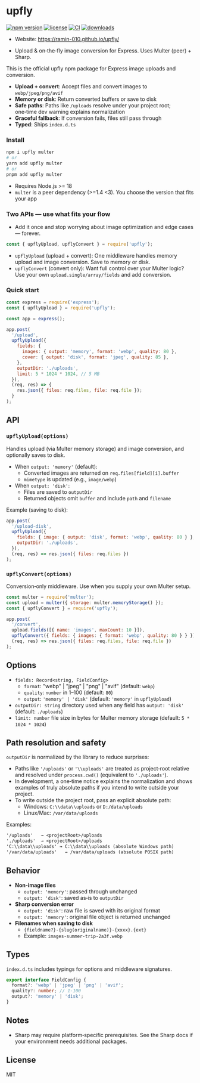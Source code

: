 # upfly

[![npm version](https://img.shields.io/npm/v/upfly.svg)](https://www.npmjs.com/package/upfly)
[![license](https://img.shields.io/badge/license-MIT-blue.svg)](LICENSE)
[![CI](https://github.com/ramin-010/upfly/actions/workflows/ci.yml/badge.svg)](https://github.com/ramin-010/upfly/actions/workflows/ci.yml)
[![downloads](https://img.shields.io/npm/dm/upfly.svg)](https://www.npmjs.com/package/upfly)

- Website: https://ramin-010.github.io/upfly/

- Upload & on‑the‑fly image conversion for Express. Uses Multer (peer) + Sharp.

This is the official upfly npm package for Express image uploads and conversion.

- **Upload + convert**: Accept files and convert images to `webp/jpeg/png/avif`
- **Memory or disk**: Return converted buffers or save to disk
- **Safe paths**: Paths like `/uploads` resolve under your project root; one‑time dev warning explains normalization
- **Graceful fallback**: If conversion fails, files still pass through
- **Typed**: Ships `index.d.ts`

### Install

```bash
npm i upfly multer
# or
yarn add upfly multer
# or
pnpm add upfly multer
```

- Requires Node.js >= 18
- `multer` is a peer dependency (>=1.4 <3). You choose the version that fits your app

### Two APIs — use what fits your flow
- Add it once and stop worrying about image optimization and edge cases — forever.

```js
const { upflyUpload, upflyConvert } = require('upfly');
```
- `upflyUpload` (upload + convert): One middleware handles memory upload and image conversion. Save to memory or disk.
- `upflyConvert` (convert only): Want full control over your Multer logic? Use your own `upload.single/array/fields` and add conversion.

### Quick start

```js
const express = require('express');
const { upflyUpload } = require('upfly');

const app = express();

app.post(
  '/upload',
  upflyUpload({
    fields: {
      images: { output: 'memory', format: 'webp', quality: 80 },
      cover: { output: 'disk', format: 'jpeg', quality: 85 },
    },
    outputDir: './uploads',
    limit: 5 * 1024 * 1024, // 5 MB
  }),
  (req, res) => {
    res.json({ files: req.files, file: req.file });
  }
);
```

## API

### `upflyUpload(options)`
Handles upload (via Multer memory storage) and image conversion, and optionally saves to disk.

- When `output: 'memory'` (default):
  - Converted images are returned on `req.files[field][i].buffer`
  - `mimetype` is updated (e.g., `image/webp`)
- When `output: 'disk'`:
  - Files are saved to `outputDir`
  - Returned objects omit `buffer` and include `path` and `filename`

Example (saving to disk):
```js
app.post(
  '/upload-disk',
  upflyUpload({
    fields: { image: { output: 'disk', format: 'webp', quality: 80 } },
    outputDir: './uploads',
  }),
  (req, res) => res.json({ files: req.files })
);
```

### `upflyConvert(options)`
Conversion‑only middleware. Use when you supply your own Multer setup.

```js
const multer = require('multer');
const upload = multer({ storage: multer.memoryStorage() });
const { upflyConvert } = require('upfly');

app.post(
  '/convert',
  upload.fields([{ name: 'images', maxCount: 10 }]),
  upflyConvert({ fields: { images: { format: 'webp', quality: 80 } } }),
  (req, res) => res.json({ files: req.files, file: req.file })
);
```

## Options
- `fields: Record<string, FieldConfig>`
  - `format`: "webp" | "jpeg" | "png" | "avif" (default: `webp`)
  - `quality`: `number` in 1–100 (default: `80`)
  - `output`: `'memory' | 'disk'` (default: `'memory'` in `upflyUpload`)
- `outputDir: string` directory used when any field has `output: 'disk'` (default: `./uploads`)
- `limit: number` file size in bytes for Multer memory storage (default: `5 * 1024 * 1024`)

## Path resolution and safety
`outputDir` is normalized by the library to reduce surprises:

- Paths like `'/uploads'` or `'\\uploads'` are treated as project‑root relative and resolved under `process.cwd()` (equivalent to `'./uploads'`).
- In development, a one‑time notice explains the normalization and shows examples of truly absolute paths if you intend to write outside your project.
- To write outside the project root, pass an explicit absolute path:
  - Windows: `C:\\data\\uploads` or `D:/data/uploads`
  - Linux/Mac: `/var/data/uploads`

Examples:
```txt
'/uploads'   → <projectRoot>/uploads
'./uploads'  → <projectRoot>/uploads
'C:\\data\\uploads' → C:\\data\\uploads (absolute Windows path)
'/var/data/uploads'   → /var/data/uploads (absolute POSIX path)
```

## Behavior
- **Non‑image files**
  - `output: 'memory'`: passed through unchanged
  - `output: 'disk'`: saved as‑is to `outputDir`
- **Sharp conversion error**
  - `output: 'disk'`: raw file is saved with its original format
  - `output: 'memory'`: original file object is returned unchanged
- **Filenames when saving to disk**
  - `{fieldname?}-{slug(originalname)}-{xxxx}.{ext}`
  - Example: `images-summer-trip-2a3f.webp`

## Types
`index.d.ts` includes typings for options and middleware signatures.

```ts
export interface FieldConfig {
  format?: 'webp' | 'jpeg' | 'png' | 'avif';
  quality?: number; // 1-100
  output?: 'memory' | 'disk';
}
```

## Notes
- Sharp may require platform‑specific prerequisites. See the Sharp docs if your environment needs additional packages.

## License
MIT
